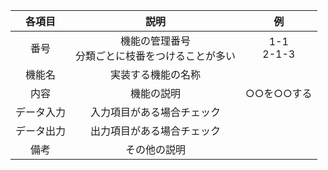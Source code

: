 |各項目|説明|例|
|:---:|:---:|:---:|
|番号|機能の管理番号<br>分類ごとに枝番をつけることが多い|1-1<br>2-1-3|
|機能名|実装する機能の名称|||
|内容|機能の説明|○○を○○する|
|データ入力|入力項目がある場合チェック||
|データ出力|出力項目がある場合チェック||
|備考|その他の説明||

